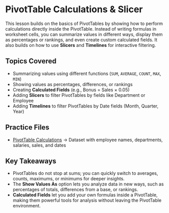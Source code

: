 # PivotTable Calculations & Slicer

This lesson builds on the basics of PivotTables by showing how to perform calculations directly inside the PivotTable. Instead of writing formulas in worksheet cells, you can summarize values in different ways, display them as percentages or rankings, and even create custom calculated fields. It also builds on how to use **Slicers** and **Timelines** for interactive filtering.

## Topics Covered
- Summarizing values using different functions (`SUM`, `AVERAGE`, `COUNT`, `MAX`, `MIN`)  
- Showing values as percentages, differences, or rankings  
- Creating **Calculated Fields** (e.g., Bonus = Sales × 0.05)
- Adding **Slicers** to filter PivotTables by fields like Department or Employee  
- Adding **Timelines** to filter PivotTables by Date fields (Month, Quarter, Year)  


## Practice Files
- [PivotTable Calculations](./Pivot_table_calculations.xlsx) → Dataset with employee names, departments, salaries, sales, and dates  

## Key Takeaways
- PivotTables do not stop at sums; you can quickly switch to averages, counts, maximums, or minimums for deeper insights.  
- The **Show Values As** option lets you analyze data in new ways, such as percentages of totals, differences from a base, or rankings.  
- **Calculated Fields** let you add your own formulas inside a PivotTable, making them powerful tools for analysis without leaving the PivotTable environment.  


